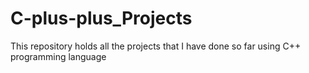 # C-plus-plus_Projects
 This repository holds all the projects that I have done so far using C++ programming language
